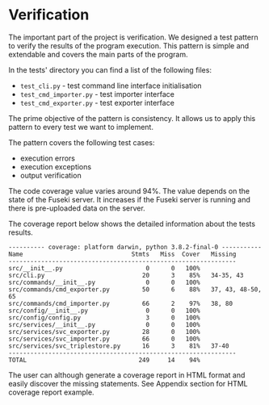# Verification

The important part of the project is verification. We designed a test pattern to verify the results of the program execution. This pattern is simple and extendable and covers the main parts of the program.

In the tests' directory you can find a list of the following files:

* `test_cli.py` - test command line interface initialisation
* `test_cmd_importer.py` - test importer interface
* `test_cmd_exporter.py` - test exporter interface

The prime objective of the pattern is consistency. It allows us to apply this pattern to every test we want to implement.

The pattern covers the following test cases:

* execution errors
* execution exceptions
* output verification

The code coverage value varies around 94%. The value depends on the state of the Fuseki server. It increases if the Fuseki server is running and there is pre-uploaded data on the server.

The coverage report below shows the detailed information about the tests results.

```{.shell caption="Coverage report"}
---------- coverage: platform darwin, python 3.8.2-final-0 -----------
Name                              Stmts   Miss  Cover   Missing
---------------------------------------------------------------
src/__init__.py                       0      0   100%
src/cli.py                           20      3    85%   34-35, 43
src/commands/__init__.py              0      0   100%
src/commands/cmd_exporter.py         50      6    88%   37, 43, 48-50, 65
src/commands/cmd_importer.py         66      2    97%   38, 80
src/config/__init__.py                0      0   100%
src/config/config.py                  3      0   100%
src/services/__init__.py              0      0   100%
src/services/svc_exporter.py         28      0   100%
src/services/svc_importer.py         66      0   100%
src/services/svc_triplestore.py      16      3    81%   37-40
---------------------------------------------------------------
TOTAL                               249     14    94%
```

The user can although generate a coverage report in HTML format and easily discover the missing statements. See Appendix section for HTML coverage report example.